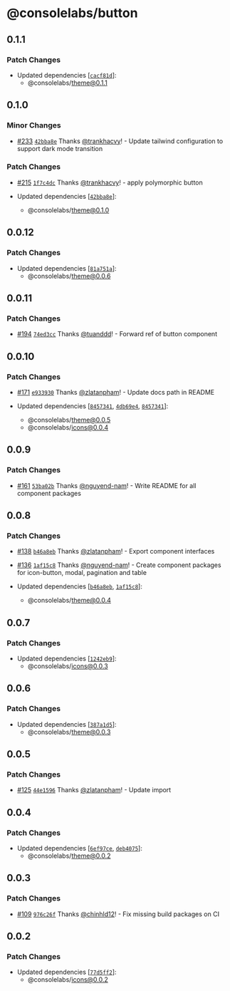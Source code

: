 # @consolelabs/button

## 0.1.1

### Patch Changes

- Updated dependencies
  [[`cacf81d`](https://github.com/consolelabs/web-foundation/commit/cacf81d6a9798532db711c3e9805f1dcecdb6226)]:
  - @consolelabs/theme@0.1.1

## 0.1.0

### Minor Changes

- [#233](https://github.com/consolelabs/web-foundation/pull/233)
  [`42bba8e`](https://github.com/consolelabs/web-foundation/commit/42bba8e6f3937c9a1346cbd91e91ae9f36d35aa8)
  Thanks [@trankhacvy](https://github.com/trankhacvy)! - Update tailwind
  configuration to support dark mode transition

### Patch Changes

- [#215](https://github.com/consolelabs/web-foundation/pull/215)
  [`1f7c4dc`](https://github.com/consolelabs/web-foundation/commit/1f7c4dc18cffeeef41cf8fb72d58ffae962cdec6)
  Thanks [@trankhacvy](https://github.com/trankhacvy)! - apply polymorphic
  button

- Updated dependencies
  [[`42bba8e`](https://github.com/consolelabs/web-foundation/commit/42bba8e6f3937c9a1346cbd91e91ae9f36d35aa8)]:
  - @consolelabs/theme@0.1.0

## 0.0.12

### Patch Changes

- Updated dependencies
  [[`81a751a`](https://github.com/consolelabs/web-foundation/commit/81a751a81bc836cee24a6a0fb5cda09e00d74e49)]:
  - @consolelabs/theme@0.0.6

## 0.0.11

### Patch Changes

- [#194](https://github.com/consolelabs/websites/pull/194)
  [`74ed3cc`](https://github.com/consolelabs/websites/commit/74ed3cc21f683e63cdcb21615a3511f2e6c92a2c)
  Thanks [@tuanddd](https://github.com/tuanddd)! - Forward ref of button
  component

## 0.0.10

### Patch Changes

- [#171](https://github.com/consolelabs/websites/pull/171)
  [`e933930`](https://github.com/consolelabs/websites/commit/e933930b06f038d0e5b1184f787bbf786025a883)
  Thanks [@zlatanpham](https://github.com/zlatanpham)! - Update docs path in
  README

- Updated dependencies
  [[`8457341`](https://github.com/consolelabs/websites/commit/8457341631ae28bb9f9d226e3b9c287d81cc9685),
  [`4db69e4`](https://github.com/consolelabs/websites/commit/4db69e4b2bf4c537ecfa2a06268d68a60d4e2dd6),
  [`8457341`](https://github.com/consolelabs/websites/commit/8457341631ae28bb9f9d226e3b9c287d81cc9685)]:
  - @consolelabs/theme@0.0.5
  - @consolelabs/icons@0.0.4

## 0.0.9

### Patch Changes

- [#161](https://github.com/consolelabs/websites/pull/161)
  [`53ba02b`](https://github.com/consolelabs/websites/commit/53ba02b62105fb117a8916ac74ad3b65a8763038)
  Thanks [@nguyend-nam](https://github.com/nguyend-nam)! - Write README for all
  component packages

## 0.0.8

### Patch Changes

- [#138](https://github.com/consolelabs/websites/pull/138)
  [`b46a8eb`](https://github.com/consolelabs/websites/commit/b46a8eb5699a24f674d3d6179dc4b9df672623bb)
  Thanks [@zlatanpham](https://github.com/zlatanpham)! - Export component
  interfaces

- [#136](https://github.com/consolelabs/websites/pull/136)
  [`1af15c8`](https://github.com/consolelabs/websites/commit/1af15c838aeeb0f4132722f4ca3ad3f38e6eb749)
  Thanks [@nguyend-nam](https://github.com/nguyend-nam)! - Create component
  packages for icon-button, modal, pagination and table

- Updated dependencies
  [[`b46a8eb`](https://github.com/consolelabs/websites/commit/b46a8eb5699a24f674d3d6179dc4b9df672623bb),
  [`1af15c8`](https://github.com/consolelabs/websites/commit/1af15c838aeeb0f4132722f4ca3ad3f38e6eb749)]:
  - @consolelabs/theme@0.0.4

## 0.0.7

### Patch Changes

- Updated dependencies
  [[`1242eb9`](https://github.com/consolelabs/websites/commit/1242eb9215f4753ca6ca0edb8f424212f0508b2b)]:
  - @consolelabs/icons@0.0.3

## 0.0.6

### Patch Changes

- Updated dependencies
  [[`387a1d5`](https://github.com/consolelabs/websites/commit/387a1d538f34af652c3fd345f510ed0e142c581d)]:
  - @consolelabs/theme@0.0.3

## 0.0.5

### Patch Changes

- [#125](https://github.com/consolelabs/websites/pull/125)
  [`44e1596`](https://github.com/consolelabs/websites/commit/44e1596633b4d5532fe922eab5204ea8869607ff)
  Thanks [@zlatanpham](https://github.com/zlatanpham)! - Update import

## 0.0.4

### Patch Changes

- Updated dependencies
  [[`6ef97ce`](https://github.com/consolelabs/websites/commit/6ef97ce78f3f79512c8351ad957a10ae7c93871f),
  [`deb4075`](https://github.com/consolelabs/websites/commit/deb40753724f5da7f24d2203e5206cac6f08e8b0)]:
  - @consolelabs/theme@0.0.2

## 0.0.3

### Patch Changes

- [#109](https://github.com/consolelabs/websites/pull/109)
  [`976c26f`](https://github.com/consolelabs/websites/commit/976c26f037855b8710f23c11a069c37af80cc0de)
  Thanks [@chinhld12](https://github.com/chinhld12)! - Fix missing build
  packages on CI

## 0.0.2

### Patch Changes

- Updated dependencies
  [[`77d5ff2`](https://github.com/consolelabs/websites/commit/77d5ff23c587c7667a2a3efdca7f627ef5422211)]:
  - @consolelabs/icons@0.0.2
